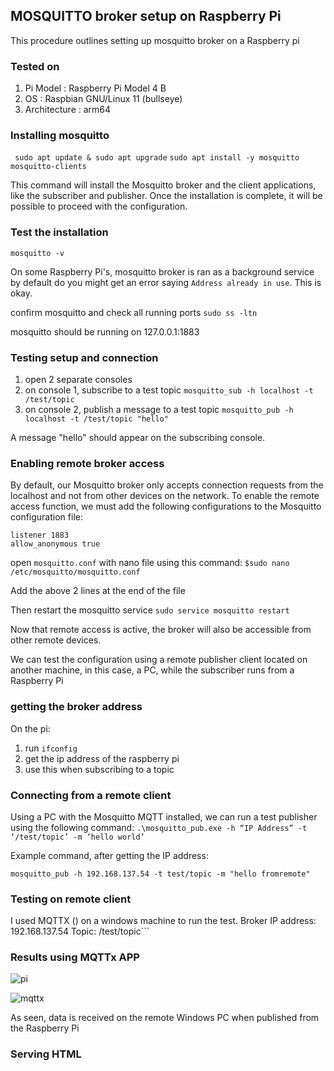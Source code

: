 ## MOSQUITTO broker setup on Raspberry Pi

This procedure outlines setting up mosquitto broker on a Raspberry pi

### Tested on
1. Pi Model		: Raspberry Pi Model 4 B
2. OS			: Raspbian GNU/Linux 11 (bullseye)
3. Architecture	: arm64

### Installing mosquitto 
``` sudo apt update & sudo apt upgrade```
```sudo apt install -y mosquitto mosquitto-clients```

This command will install the Mosquitto broker and the client applications, like the subscriber and publisher.
Once the installation is complete, it will be possible to proceed with the configuration.

### Test the installation
```mosquitto -v```

On some Raspberry Pi's, mosquitto broker is ran as a background service by default do you 
might get an error saying ```Address already in use```. 
This is okay. 

confirm mosquitto and check all running ports 
``` sudo ss -ltn ```  

mosquitto should be running on 127.0.0.1:1883

### Testing setup and connection
1. open 2 separate consoles 
2. on console 1, subscribe to a test topic
```mosquitto_sub -h localhost -t /test/topic```
3. on console 2, publish a message to a test topic
```mosquitto_pub -h localhost -t /test/topic "hello" ```

A message "hello" should appear on the subscribing console.

### Enabling remote broker access
By default, our Mosquitto broker only accepts connection requests from the localhost and not from other devices on the network.
To enable the remote access function, we must add the following configurations to the Mosquitto configuration file:

```
listener 1883
allow_anonymous true
```

open ```mosquitto.conf``` with nano file using this command:
```$sudo nano /etc/mosquitto/mosquitto.conf```

Add the above 2 lines at the end of the file 

Then restart the mosquitto service 
```sudo service mosquitto restart```

Now that remote access is active, the broker will also be accessible from other remote devices. 

We can test the configuration using a remote publisher client located on another machine, in this case, a PC, while the subscriber runs from a Raspberry Pi
### getting the broker address  
On the pi:
1. run ```ifconfig```
2. get the ip address of the raspberry pi
3. use this when subscribing to a topic

### Connecting from a remote client
Using a PC with the Mosquitto MQTT installed, we can run a test publisher using the following command:
```.\mosquitto_pub.exe -h “IP Address” -t ‘/test/topic’ -m ‘hello world’ ```

Example command, after getting the IP address:
```
mosquitto_pub -h 192.168.137.54 -t test/topic -m "hello fromremote"
```

### Testing on remote client
I used MQTTX () on a windows machine to run the test.
Broker IP address: 192.168.137.54
Topic: /test/topic```

### Results using MQTTx APP
![pi](./images/pi-publish.png)  

![mqttx](./images/windows-mqttx.png)

As seen, data is received on the remote Windows PC when published from the Raspberry Pi

### Serving HTML


